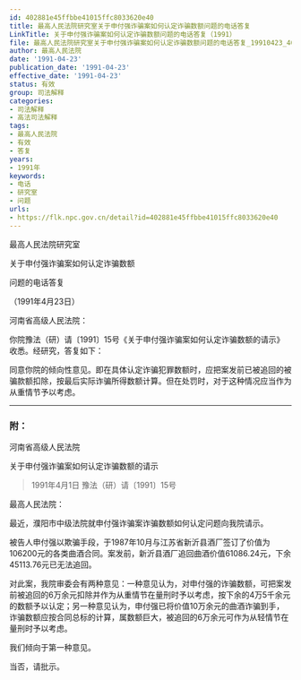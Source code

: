 ```yaml
---
id: 402881e45ffbbe41015ffc8033620e40
title: 最高人民法院研究室关于申付强诈骗案如何认定诈骗数额问题的电话答复
LinkTitle: 关于申付强诈骗案如何认定诈骗数额问题的电话答复（1991）
file: 最高人民法院研究室关于申付强诈骗案如何认定诈骗数额问题的电话答复_19910423_402881e45ffbbe41015ffc8033620e40.docx
author: 最高人民法院
date: '1991-04-23'
publication_date: '1991-04-23'
effective_date: '1991-04-23'
status: 有效
group: 司法解释
categories:
- 司法解释
- 高法司法解释
tags:
- 最高人民法院
- 有效
- 答复
years:
- 1991年
keywords:
- 电话
- 研究室
- 问题
urls:
- https://flk.npc.gov.cn/detail?id=402881e45ffbbe41015ffc8033620e40
---
```


最高人民法院研究室

关于申付强诈骗案如何认定诈骗数额

问题的电话答复

（1991年4月23日）

河南省高级人民法院：

你院豫法（研）请〔1991〕15号《关于申付强诈骗案如何认定诈骗数额的请示》收悉。经研究，答复如下：

同意你院的倾向性意见。即在具体认定诈骗犯罪数额时，应把案发前已被追回的被骗款额扣除，按最后实际诈骗所得数额计算。但在处罚时，对于这种情况应当作为从重情节予以考虑。

---

### 附：

河南省高级人民法院

关于申付强诈骗案如何认定诈骗数额的请示

> 1991年4月1日 豫法（研）请〔1991〕15号

最高人民法院：

最近，濮阳市中级法院就申付强诈骗案诈骗数额如何认定问题向我院请示。

被告人申付强以欺骗手段，于1987年10月与江苏省新沂县酒厂签订了价值为106200元的各类曲酒合同。案发前，新沂县酒厂追回曲酒价值61086.24元，下余45113.76元已无法追回。

对此案，我院审委会有两种意见：一种意见认为，对申付强的诈骗数额，可把案发前被追回的6万余元扣除并作为从重情节在量刑时予以考虑，按下余的4万5千余元的数额予以认定；另一种意见认为，申付强已将价值10万余元的曲酒诈骗到手，诈骗数额应按合同总标的计算，属数额巨大，被追回的6万余元可作为从轻情节在量刑时予以考虑。

我们倾向于第一种意见。

当否，请批示。
